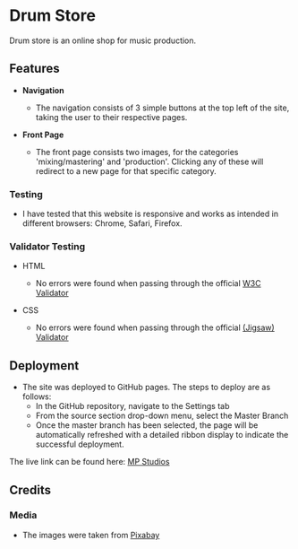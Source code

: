 # Drum Store

Drum store is an online shop for music production.

## **Features**

- **Navigation**
  - The navigation consists of 3 simple buttons at the top left of the site, taking the user to their respective pages.

- **Front Page** 
  - The front page consists two images, for the categories 'mixing/mastering' and 'production'. Clicking any of these will redirect to a new page for that specific category.

### Testing

- I have tested that this website is responsive and works as intended in different browsers: Chrome, Safari, Firefox.


### Validator Testing
- HTML
    - No errors were found when passing through the official [W3C Validator](https://validator.w3.org/nu/)

- CSS
    - No errors were found when passing through the official [(Jigsaw) Validator](https://jigsaw.w3.org/css-validator/)


## Deployment

- The site was deployed to GitHub pages. The steps to deploy are as follows:
    - In the GitHub repository, navigate to the Settings tab
    - From the source section drop-down menu, select the Master Branch
    - Once the master branch has been selected, the page will be automatically refreshed with a detailed ribbon display to indicate the successful deployment.

The live link can be found here: [MP Studios](https://mp-studios.herokuapp.com/)

## Credits

### Media
- The images were taken from [Pixabay](https://pixabay.com/)